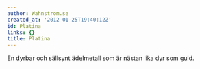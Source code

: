 ```yaml
---
author: Wahnstrom.se
created_at: '2012-01-25T19:40:12Z'
id: Platina
links: {}
title: Platina
---
```


En dyrbar och sällsynt ädelmetall som är nästan lika dyr som guld.